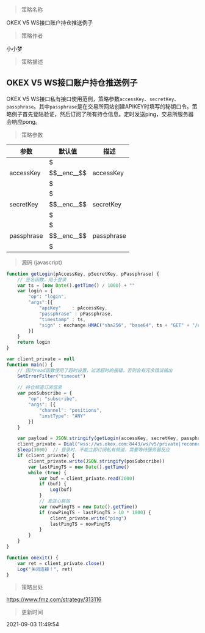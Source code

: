 
> 策略名称

OKEX V5 WS接口账户持仓推送例子

> 策略作者

小小梦

> 策略描述

## OKEX V5 WS接口账户持仓推送例子

OKEX V5 WS接口私有接口使用范例，策略参数```accessKey```、```secretKey```、```passphrase```。其中```passphrase```是在交易所网站创建APIKEY时填写的秘钥口令。策略例子首先登陆验证，然后订阅了所有持仓信息。定时发送ping，交易所服务器会响应pong。

> 策略参数



|参数|默认值|描述|
|----|----|----|
|accessKey|$$$__enc__$$$|accessKey|
|secretKey|$$$__enc__$$$|secretKey|
|passphrase|$$$__enc__$$$|passphrase|


> 源码 (javascript)

``` javascript
function getLogin(pAccessKey, pSecretKey, pPassphrase) {
    // 签名函数，用于登录
    var ts = (new Date().getTime() / 1000) + ""
    var login = {
        "op": "login",
        "args":[{
            "apiKey"    : pAccessKey,
            "passphrase" : pPassphrase,
            "timestamp" : ts,
            "sign" : exchange.HMAC("sha256", "base64", ts + "GET" + "/users/self/verify", pSecretKey)
        }]
    }    
    return login
}

var client_private = null 
function main() {
    // 因为read函数使用了超时设置，过滤超时的报错，否则会有冗余错误输出
    SetErrorFilter("timeout")
    
    // 持仓频道订阅信息
    var posSubscribe = {
        "op": "subscribe",
        "args": [{
            "channel": "positions",
            "instType": "ANY"
        }]
    }

    var payload = JSON.stringify(getLogin(accessKey, secretKey, passphrase))
    client_private = Dial("wss://ws.okex.com:8443/ws/v5/private|reconnect=true&payload=" + payload)
    Sleep(3000)  // 登录时，不能立即订阅私有频道，需要等待服务器反应
    if (client_private) {        
        client_private.write(JSON.stringify(posSubscribe))
        var lastPingTS = new Date().getTime()
        while (true) {
            var buf = client_private.read(2000)
            if (buf) {
                Log(buf)    
            }
            // 发送心跳包
            var nowPingTS = new Date().getTime()
            if (nowPingTS - lastPingTS > 10 * 1000) {
                client_private.write("ping")
                lastPingTS = nowPingTS
            }            
        }        
    }
}

function onexit() {    
    var ret = client_private.close()
    Log("关闭连接！", ret)
}
```

> 策略出处

https://www.fmz.com/strategy/313116

> 更新时间

2021-09-03 11:49:54
